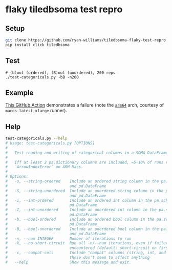 # flaky tiledbsoma test repro

## Setup
```bash
git clone https://github.com/ryan-williams/tiledbsoma-flaky-test-repro && cd tiledbsoma-flaky-test-repro
pip install click tiledbsoma
```

## Test
```base
# (b)ool (ordered), (B)ool (unordered), 200 reps
./test-categoricals.py -bB -n200
```

## Example
[This GitHub Action][GHA failure] demonstrates a failure (note the [`arm64`] arch, courtesy of `macos-latest-xlarge` runner).

## Help
```bash
test-categoricals.py --help
# Usage: test-categoricals.py [OPTIONS]
#
#   Test reading and writing of categorical columns in a SOMA DataFrame.
#
#   Iff at least 2 pa.dictionary columns are included, ≈5-10% of runs raise
#   `ArrowIndexError` on ARM Macs.
#
# Options:
#   -s, --string-ordered    Include an ordered string column in the pa.schema
#                           and pd.DataFrame
#   -S, --string-unordered  Include an unordered string column in the pa.schema
#                           and pd.DataFrame
#   -i, --int-ordered       Include an ordered int column in the pa.schema and
#                           pd.DataFrame
#   -I, --int-unordered     Include an unordered int column in the pa.schema and
#                           pd.DataFrame
#   -b, --bool-ordered      Include an ordered bool column in the pa.schema and
#                           pd.DataFrame
#   -B, --bool-unordered    Include an unordered bool column in the pa.schema
#                           and pd.DataFrame
#   -n, --num INTEGER       Number of iterations to run
#   -X, --no-short-circuit  Run all -n/--num iterations, even if failures are
#                           encountered (default: short-circuit on first error)
#   -c, --compat-cols       Include "compat" columns (string, int, and bool);
#                           these don't seem to affect anything
#   --help                  Show this message and exit.
```

[GHA failure]: https://github.com/ryan-williams/tiledbsoma-flaky-test-repro/actions/runs/8102533718/job/22145228998#step:8:12
[`arm64`]: https://github.com/ryan-williams/tiledbsoma-flaky-test-repro/actions/runs/8102533718/job/22145228998#step:2:5
